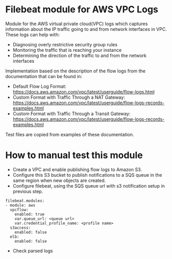 Filebeat module for AWS VPC Logs
===

Module for the AWS virtual private cloud(VPC) logs which captures information 
about the IP traffic going to and from network interfaces in VPC. These logs can
help with:

* Diagnosing overly restrictive security group rules
* Monitoring the traffic that is reaching your instance
* Determining the direction of the traffic to and from the network interfaces

Implementation based on the description of the flow logs from the
documentation that can be found in:

* Default Flow Log Format: https://docs.aws.amazon.com/vpc/latest/userguide/flow-logs.html
* Custom Format with Traffic Through a NAT Gateway: https://docs.aws.amazon.com/vpc/latest/userguide/flow-logs-records-examples.html
* Custom Format with Traffic Through a Transit Gateway: https://docs.aws.amazon.com/vpc/latest/userguide/flow-logs-records-examples.html

Test files are copied from examples of these documentation.


How to manual test this module
===

* Create a VPC and enable publishing flow logs to Amazon S3.
* Configure this S3 bucket to publish notifications to a SQS queue in the same 
region when new objects are created.
* Configure filebeat, using the SQS queue url with s3 notification setup in 
previous step.
```
filebeat.modules:
- module: aws
  vpcflow:
    enabled: true
    var.queue_url: <queue url>
    var.credential_profile_name: <profile name>
  s3access:
    enabled: false
  elb:
    enabled: false
```
* Check parsed logs
